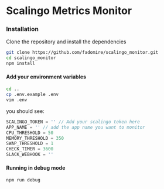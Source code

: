 # Scalingo Metrics Monitor

### Installation

Clone the repository and install the dependencies

```sh
git clone https://github.com/fadomire/scalingo_monitor.git
cd scalingo_monitor
npm install
```

#### Add your environment variables


```bash
cd ..
cp .env.example .env
vim .env
```

you should see:

```javascript
SCALINGO_TOKEN = '' // Add your scalingo token here
APP_NAME = '' // add the app name you want to monitor
CPU_THRESHOLD = 50
MEMORY_THRESHOLD = 350
SWAP_THRESHOLD = 1
CHECK_TIMER = 3600
SLACK_WEBHOOK = ''
```

#### Running in debug mode

```bash
npm run debug
```
